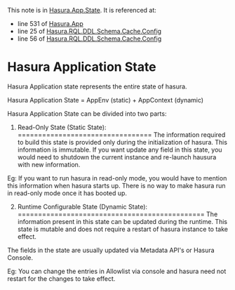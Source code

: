 This note is in [Hasura.App.State](https://github.com/hasura/graphql-engine/blob/master/server/src-lib/Hasura/App/State.hs#L62).
It is referenced at:
  - line 531 of [Hasura.App](https://github.com/hasura/graphql-engine/blob/master/server/src-lib/Hasura/App.hs#L531)
  - line 25 of [Hasura.RQL.DDL.Schema.Cache.Config](https://github.com/hasura/graphql-engine/blob/master/server/src-lib/Hasura/RQL/DDL/Schema/Cache/Config.hs#L25)
  - line 56 of [Hasura.RQL.DDL.Schema.Cache.Config](https://github.com/hasura/graphql-engine/blob/master/server/src-lib/Hasura/RQL/DDL/Schema/Cache/Config.hs#L56)

# Hasura Application State

Hasura Application state represents the entire state of hasura.

Hasura Application State = AppEnv (static) + AppContext (dynamic)

Hasura Application State can be divided into two parts:

  1. Read-Only State (Static State):
  =================================
  The information required to build this state is provided only during the
  initialization of hasura. This information is immutable. If you want update any
  field in this state, you would need to shutdown the current instance and
  re-launch hausura with new information.

  Eg: If you want to run hasura in read-only mode, you would have to mention
      this information when hasura starts up. There is no way to make hasura
      run in read-only mode once it has booted up.

  2. Runtime Configurable State (Dynamic State):
  ==============================================
  The information present in this state can be updated during the runtime. This state
  is mutable and does not require a restart of hasura instance to take effect.

  The fields in the state are usually updated via Metadata API's or Hasura Console.

  Eg: You can change the entries in Allowlist via console and hasura need not restart
      for the changes to take effect.


